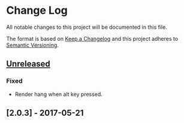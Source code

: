 # Change Log
All notable changes to this project will be documented in this file.

The format is based on [Keep a Changelog](http://keepachangelog.com/)
and this project adheres to [Semantic Versioning](http://semver.org/).

## [Unreleased]
### Fixed
- Render hang when alt key pressed.

## [2.0.3] - 2017-05-21

[Unreleased]: https://github.com/cprogrammer1994/QuickHull/compare/2.0.3...master
[1.0.0]: https://github.com/cprogrammer1994/QuickHull/tree/2.0.3
